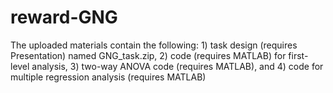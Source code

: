 # reward-GNG
The uploaded materials contain the following: 1) task design (requires Presentation) named GNG_task.zip, 
2) code (requires MATLAB) for first-level analysis, 3) two-way ANOVA code (requires MATLAB), and
4) code for multiple regression analysis (requires MATLAB)
